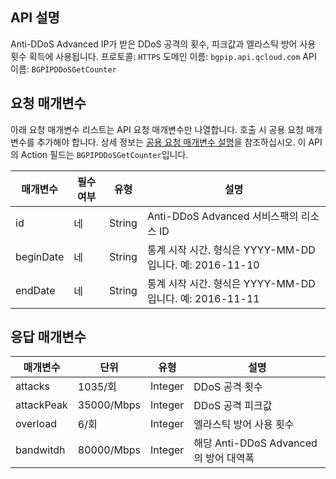 [//]: # (chinagitpath:XXXXX)

## API 설명
Anti-DDoS Advanced IP가 받은 DDoS 공격의 횟수, 피크값과 엘라스틱 방어 사용 횟수 획득에 사용됩니다.
프로토콜: `HTTPS`
도메인 이름: `bgpip.api.qcloud.com`
API 이름: `BGPIPDDoSGetCounter`

## 요청 매개변수
아래 요청 매개변수 리스트는 API 요청 매개변수만 나열합니다. 호출 시 공용 요청 매개변수를 추가해야 합니다. 상세 정보는 [공용 요청 매개변수 설명](https://cloud.tencent.com/document/product/1014/31224)을 참조하십시오. 이 API의 Action 필드는 `BGPIPDDoSGetCounter`입니다.

| 매개변수 | 필수 여부 | 유형 | 설명 |
|---------|---------|---------|---------|
| id | 네 | String | Anti-DDoS Advanced 서비스팩의 리소스 ID |
| beginDate | 네 | String | 통계 시작 시간. 형식은 YYYY-MM-DD입니다. 예: 2016-11-10 |
| endDate | 네 | String | 통계 시작 시간. 형식은 YYYY-MM-DD입니다. 예: 2016-11-11 |

## 응답 매개변수

| 매개변수 | 단위	| 유형 |	설명 |
|---------|---------|---------|---------|
| attacks | 1035/회 |	Integer | DDoS 공격 횟수 |
| attackPeak | 35000/Mbps | Integer |	DDoS 공격 피크값 |
| overload |	6/회 |	Integer |	엘라스틱 방어 사용 횟수 |
| bandwitdh |	80000/Mbps |	Integer |	해당 Anti-DDoS Advanced의 방어 대역폭 |

